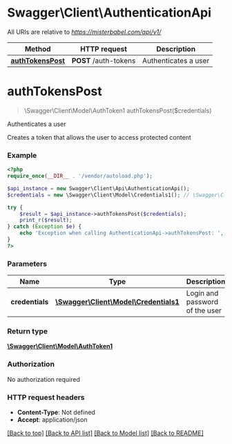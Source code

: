 # Swagger\Client\AuthenticationApi

All URIs are relative to *https://misterbabel.com/api/v1/*

Method | HTTP request | Description
------------- | ------------- | -------------
[**authTokensPost**](AuthenticationApi.md#authTokensPost) | **POST** /auth-tokens | Authenticates a user


# **authTokensPost**
> \Swagger\Client\Model\AuthToken1 authTokensPost($credentials)

Authenticates a user

Creates a token that allows the user to access protected content

### Example
```php
<?php
require_once(__DIR__ . '/vendor/autoload.php');

$api_instance = new Swagger\Client\Api\AuthenticationApi();
$credentials = new \Swagger\Client\Model\Credentials1(); // \Swagger\Client\Model\Credentials1 | Login and password of the user

try {
    $result = $api_instance->authTokensPost($credentials);
    print_r($result);
} catch (Exception $e) {
    echo 'Exception when calling AuthenticationApi->authTokensPost: ', $e->getMessage(), PHP_EOL;
}
?>
```

### Parameters

Name | Type | Description  | Notes
------------- | ------------- | ------------- | -------------
 **credentials** | [**\Swagger\Client\Model\Credentials1**](../Model/Credentials1.md)| Login and password of the user |

### Return type

[**\Swagger\Client\Model\AuthToken1**](../Model/AuthToken1.md)

### Authorization

No authorization required

### HTTP request headers

 - **Content-Type**: Not defined
 - **Accept**: application/json

[[Back to top]](#) [[Back to API list]](../../README.md#documentation-for-api-endpoints) [[Back to Model list]](../../README.md#documentation-for-models) [[Back to README]](../../README.md)

